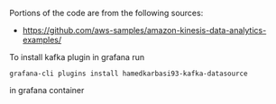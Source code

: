 Portions of the code are from the following sources:

- https://github.com/aws-samples/amazon-kinesis-data-analytics-examples/

To install kafka plugin in grafana run

``` 
grafana-cli plugins install hamedkarbasi93-kafka-datasource
``` 

in grafana container